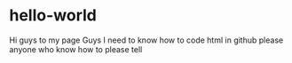 # hello-world
Hi guys to my page
Guys I need to know how to code html in github
please anyone who know how to please tell
